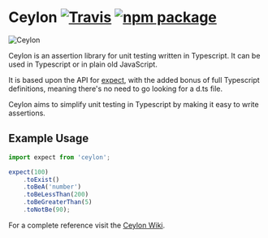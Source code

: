# Ceylon [![Travis][build-badge]][build] [![npm package][npm-badge]][npm]

[build-badge]: https://img.shields.io/travis/dylanparry/ceylon/master.svg?style=flat-square
[build]: https://travis-ci.org/dylanparry/ceylon

[npm-badge]: https://img.shields.io/npm/v/ceylon.svg?style=flat-square
[npm]: https://www.npmjs.org/package/ceylon

![Ceylon](https://github.com/dylanparry/ceylon/blob/master/logo.png)

Ceylon is an assertion library for unit testing written in Typescript. It can be used in Typescript or in plain old JavaScript.

It is based upon the API for [expect](https://github.com/mjackson/expect/), with the added bonus of full Typescript definitions, meaning there's no need to go looking for a d.ts file.

Ceylon aims to simplify unit testing in Typescript by making it easy to write assertions.

## Example Usage

```typescript
import expect from 'ceylon';

expect(100)
    .toExist()
	.toBeA('number')
	.toBeLessThan(200)
	.toBeGreaterThan(5)
	.toNotBe(90);
```

For a complete reference visit the [Ceylon Wiki](https://github.com/dylanparry/ceylon/wiki).
